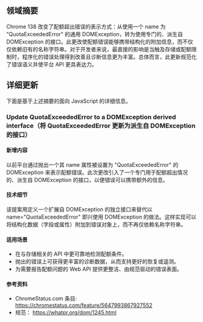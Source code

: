 ## 领域摘要

Chrome 138 改变了配额超出错误的表示方式：从使用一个 name 为 "QuotaExceededError" 的通用 DOMException，转为使用专门的、派生自 DOMException 的接口。此更改使配额错误能够携带结构化的附加信息，而不仅仅依赖旧有的名称字符串。对于开发者来说，最直接的影响是当触及存储或配额限制时，程序化的错误处理得到改善且诊断信息更为丰富。总体而言，此更新规范化了错误语义并使平台 API 更具表达力。

## 详细更新

下面是基于上述摘要的面向 JavaScript 的详细信息。

### Update QuotaExceededError to a DOMException derived interface（将 QuotaExceededError 更新为派生自 DOMException 的接口）

#### 新增内容
以前平台通过抛出一个其 name 属性被设置为 "QuotaExceededError" 的 DOMException 来表示配额错误。此次更改引入了一个专门用于配额超出情况的、派生自 DOMException 的接口，以便错误可以携带额外的信息。

#### 技术细节
该提案用定义一个扩展自 DOMException 的独立接口来替代以 name="QuotaExceededError" 即兴使用 DOMException 的做法。这样实现可以将结构化数据（字段或属性）附加到错误对象上，而不再仅依赖名称字符串。

#### 适用场景
- 在与存储相关的 API 中更可靠地检测配额条件。  
- 抛出的错误上可获得更丰富的诊断数据，从而支持更好的恢复或遥测。  
- 为需要报告配额问题的 Web API 提供更整洁、由规范驱动的错误表面。

#### 参考资料
- ChromeStatus.com 条目: https://chromestatus.com/feature/5647993867927552  
- 规范： https://whatpr.org/dom/1245.html